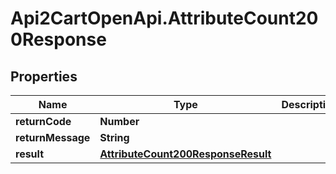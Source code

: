 # Api2CartOpenApi.AttributeCount200Response

## Properties

Name | Type | Description | Notes
------------ | ------------- | ------------- | -------------
**returnCode** | **Number** |  | [optional] 
**returnMessage** | **String** |  | [optional] 
**result** | [**AttributeCount200ResponseResult**](AttributeCount200ResponseResult.md) |  | [optional] 


